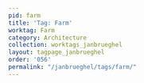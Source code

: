 ```yaml
---
pid: farm
title: 'Tag: Farm'
worktag: Farm
category: Architecture
collection: worktags_janbrueghel
layout: tagpage_janbrueghel
order: '056'
permalink: "/janbrueghel/tags/farm/"
---
```

